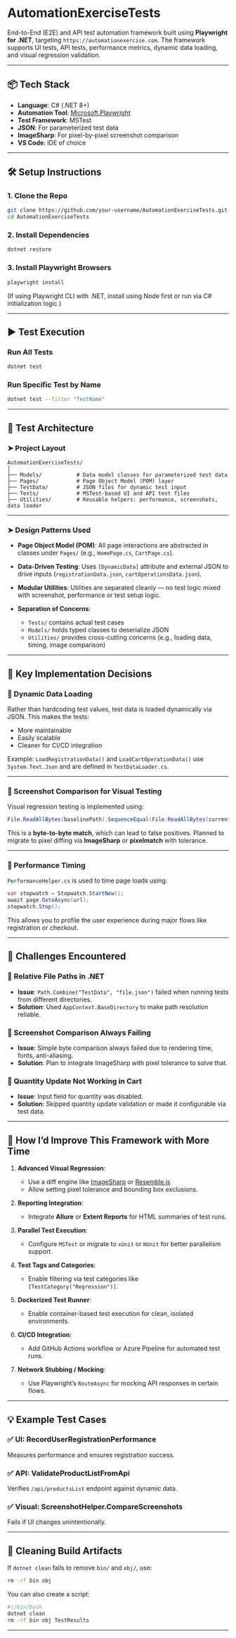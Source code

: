 

# AutomationExerciseTests

End-to-End (E2E) and API test automation framework built using **Playwright for .NET**, targeting `https://automationexercise.com`. The framework supports UI tests, API tests, performance metrics, dynamic data loading, and visual regression validation.

---

## 📦 Tech Stack

- **Language**: C# (.NET 8+)
- **Automation Tool**: [Microsoft.Playwright](https://playwright.dev/dotnet/)
- **Test Framework**: MSTest
- **JSON**: For parameterized test data
- **ImageSharp**: For pixel-by-pixel screenshot comparison
- **VS Code**: IDE of choice

---

## 🛠️ Setup Instructions

### 1. Clone the Repo

```bash
git clone https://github.com/your-username/AutomationExerciseTests.git
cd AutomationExerciseTests
````

### 2. Install Dependencies

```bash
dotnet restore
```

### 3. Install Playwright Browsers

```bash
playwright install
```

(If using Playwright CLI with .NET, install using Node first or run via C# initialization logic.)

---

## ▶️ Test Execution

### Run All Tests

```bash
dotnet test
```

### Run Specific Test by Name

```bash
dotnet test --filter "TestName"
```

---

## 🧪 Test Architecture

### ➤ Project Layout

```
AutomationExerciseTests/
│
├── Models/           # Data model classes for parameterized test data
├── Pages/            # Page Object Model (POM) layer
├── TestData/         # JSON files for dynamic test input
├── Tests/            # MSTest-based UI and API test files
├── Utilities/        # Reusable helpers: performance, screenshots, data loader
```

---

### ➤ Design Patterns Used

* **Page Object Model (POM)**: All page interactions are abstracted in classes under `Pages/` (e.g., `HomePage.cs`, `CartPage.cs`).
* **Data-Driven Testing**: Uses `[DynamicData]` attribute and external JSON to drive inputs (`registrationData.json`, `cartOperationsData.json`).
* **Modular Utilities**: Utilities are separated cleanly — no test logic mixed with screenshot, performance or test setup logic.
* **Separation of Concerns**:

  * `Tests/` contains actual test cases
  * `Models/` holds typed classes to deserialize JSON
  * `Utilities/` provides cross-cutting concerns (e.g., loading data, timing, image comparison)

---

## 📌 Key Implementation Decisions

### 🔹 Dynamic Data Loading

Rather than hardcoding test values, test data is loaded dynamically via JSON. This makes the tests:

* More maintainable
* Easily scalable
* Cleaner for CI/CD integration

Example: `LoadRegistrationData()` and `LoadCartOperationData()` use `System.Text.Json` and are defined in `TestDataLoader.cs`.

---

### 🔹 Screenshot Comparison for Visual Testing

Visual regression testing is implemented using:

```csharp
File.ReadAllBytes(baselinePath).SequenceEqual(File.ReadAllBytes(currentPath));
```

This is a **byte-to-byte match**, which can lead to false positives. Planned to migrate to pixel diffing via **ImageSharp** or **pixelmatch** with tolerance.

---

### 🔹 Performance Timing

`PerformanceHelper.cs` is used to time page loads using:

```csharp
var stopwatch = Stopwatch.StartNew();
await page.GotoAsync(url);
stopwatch.Stop();
```

This allows you to profile the user experience during major flows like registration or checkout.

---

## 🧗 Challenges Encountered

### 🔸 Relative File Paths in .NET

* **Issue**: `Path.Combine("TestData", "file.json")` failed when running tests from different directories.
* **Solution**: Used `AppContext.BaseDirectory` to make path resolution reliable.

### 🔸 Screenshot Comparison Always Failing

* **Issue**: Simple byte comparison always failed due to rendering time, fonts, anti-aliasing.
* **Solution**: Plan to integrate ImageSharp with pixel tolerance to solve that.

### 🔸 Quantity Update Not Working in Cart

* **Issue**: Input field for quantity was disabled.
* **Solution**: Skipped quantity update validation or made it configurable via test data.

---

## 🚀 How I’d Improve This Framework with More Time

1. **Advanced Visual Regression**:

   * Use a diff engine like [ImageSharp](https://github.com/SixLabors/ImageSharp) or [Resemble.js](https://rsmbl.github.io/Resemble.js/)
   * Allow setting pixel tolerance and bounding box exclusions.

2. **Reporting Integration**:

   * Integrate **Allure** or **Extent Reports** for HTML summaries of test runs.

3. **Parallel Test Execution**:

   * Configure `MSTest` or migrate to `xUnit` or `NUnit` for better parallelism support.

4. **Test Tags and Categories**:

   * Enable filtering via test categories like `[TestCategory("Regression")]`.

5. **Dockerized Test Runner**:

   * Enable container-based test execution for clean, isolated environments.

6. **CI/CD Integration**:

   * Add GitHub Actions workflow or Azure Pipeline for automated test runs.

7. **Network Stubbing / Mocking**:

   * Use Playwright’s `RouteAsync` for mocking API responses in certain flows.

---

## 💡 Example Test Cases

### ✅ UI: RecordUserRegistrationPerformance

Measures performance and ensures registration success.

### ✅ API: ValidateProductListFromApi

Verifies `/api/productsList` endpoint against dynamic data.

### ✅ Visual: ScreenshotHelper.CompareScreenshots

Fails if UI changes unintentionally.

---

## 🔧 Cleaning Build Artifacts

If `dotnet clean` fails to remove `bin/` and `obj/`, use:

```bash
rm -rf bin obj
```

You can also create a script:

```bash
#!/bin/bash
dotnet clean
rm -rf bin obj TestResults
```

---
